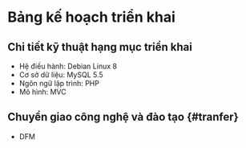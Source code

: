 # Bảng kế hoạch triển khai

## Chi tiết kỹ thuật hạng mục triển khai

* Hệ điều hành: Debian Linux 8
* Cơ sở dữ liệu: MySQL 5.5
* Ngôn ngữ lập trình: PHP
* Mô hình: MVC

## Chuyển giao công nghệ và đào tạo {#tranfer}

* DFM 


